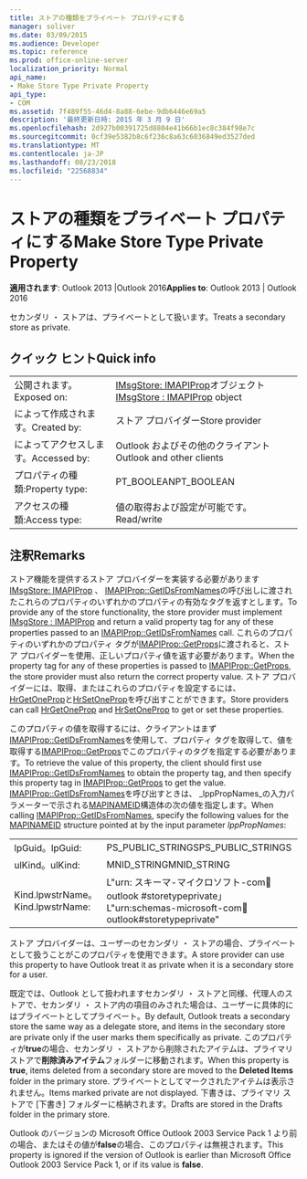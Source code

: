 ```yaml
---
title: ストアの種類をプライベート プロパティにする
manager: soliver
ms.date: 03/09/2015
ms.audience: Developer
ms.topic: reference
ms.prod: office-online-server
localization_priority: Normal
api_name:
- Make Store Type Private Property
api_type:
- COM
ms.assetid: 7f489f55-46d4-8a88-6ebe-9db6446e69a5
description: '最終更新日時: 2015 年 3 月 9 日'
ms.openlocfilehash: 2d927b00391725d8804e41b66b1ec8c384f98e7c
ms.sourcegitcommit: 0cf39e5382b8c6f236c8a63c6036849ed3527ded
ms.translationtype: MT
ms.contentlocale: ja-JP
ms.lasthandoff: 08/23/2018
ms.locfileid: "22568834"
---
```

# <a name="make-store-type-private-property"></a><span data-ttu-id="a365f-103">ストアの種類をプライベート プロパティにする</span><span class="sxs-lookup"><span data-stu-id="a365f-103">Make Store Type Private Property</span></span>

  
  
<span data-ttu-id="a365f-104">**適用されます**: Outlook 2013 |Outlook 2016</span><span class="sxs-lookup"><span data-stu-id="a365f-104">**Applies to**: Outlook 2013 | Outlook 2016</span></span> 
  
<span data-ttu-id="a365f-105">セカンダリ ・ ストアは、プライベートとして扱います。</span><span class="sxs-lookup"><span data-stu-id="a365f-105">Treats a secondary store as private.</span></span>
  
## <a name="quick-info"></a><span data-ttu-id="a365f-106">クイック ヒント</span><span class="sxs-lookup"><span data-stu-id="a365f-106">Quick info</span></span>

|||
|:-----|:-----|
|<span data-ttu-id="a365f-107">公開されます。</span><span class="sxs-lookup"><span data-stu-id="a365f-107">Exposed on:</span></span>  <br/> |<span data-ttu-id="a365f-108">[IMsgStore: IMAPIProp](imsgstoreimapiprop.md)オブジェクト</span><span class="sxs-lookup"><span data-stu-id="a365f-108">[IMsgStore : IMAPIProp](imsgstoreimapiprop.md) object</span></span>  <br/> |
|<span data-ttu-id="a365f-109">によって作成されます。</span><span class="sxs-lookup"><span data-stu-id="a365f-109">Created by:</span></span>  <br/> |<span data-ttu-id="a365f-110">ストア プロバイダー</span><span class="sxs-lookup"><span data-stu-id="a365f-110">Store provider</span></span>  <br/> |
|<span data-ttu-id="a365f-111">によってアクセスします。</span><span class="sxs-lookup"><span data-stu-id="a365f-111">Accessed by:</span></span>  <br/> |<span data-ttu-id="a365f-112">Outlook およびその他のクライアント</span><span class="sxs-lookup"><span data-stu-id="a365f-112">Outlook and other clients</span></span>  <br/> |
|<span data-ttu-id="a365f-113">プロパティの種類:</span><span class="sxs-lookup"><span data-stu-id="a365f-113">Property type:</span></span>  <br/> |<span data-ttu-id="a365f-114">PT_BOOLEAN</span><span class="sxs-lookup"><span data-stu-id="a365f-114">PT_BOOLEAN</span></span>  <br/> |
|<span data-ttu-id="a365f-115">アクセスの種類:</span><span class="sxs-lookup"><span data-stu-id="a365f-115">Access type:</span></span>  <br/> |<span data-ttu-id="a365f-116">値の取得および設定が可能です。</span><span class="sxs-lookup"><span data-stu-id="a365f-116">Read/write</span></span>  <br/> |
   
## <a name="remarks"></a><span data-ttu-id="a365f-117">注釈</span><span class="sxs-lookup"><span data-stu-id="a365f-117">Remarks</span></span>

<span data-ttu-id="a365f-118">ストア機能を提供するストア プロバイダーを実装する必要があります[IMsgStore: IMAPIProp](imsgstoreimapiprop.md) 、 [IMAPIProp::GetIDsFromNames](imapiprop-getidsfromnames.md)の呼び出しに渡されたこれらのプロパティのいずれかのプロパティの有効なタグを返すとします。</span><span class="sxs-lookup"><span data-stu-id="a365f-118">To provide any of the store functionality, the store provider must implement [IMsgStore : IMAPIProp](imsgstoreimapiprop.md) and return a valid property tag for any of these properties passed to an [IMAPIProp::GetIDsFromNames](imapiprop-getidsfromnames.md) call.</span></span> <span data-ttu-id="a365f-119">これらのプロパティのいずれかのプロパティ タグが[IMAPIProp::GetProps](imapiprop-getprops.md)に渡されると、ストア プロバイダーを使用、正しいプロパティ値を返す必要があります。</span><span class="sxs-lookup"><span data-stu-id="a365f-119">When the property tag for any of these properties is passed to [IMAPIProp::GetProps](imapiprop-getprops.md), the store provider must also return the correct property value.</span></span> <span data-ttu-id="a365f-120">ストア プロバイダーには、取得、またはこれらのプロパティを設定するには、 [HrGetOneProp](hrgetoneprop.md)と[HrSetOneProp](hrsetoneprop.md)を呼び出すことができます。</span><span class="sxs-lookup"><span data-stu-id="a365f-120">Store providers can call [HrGetOneProp](hrgetoneprop.md) and [HrSetOneProp](hrsetoneprop.md) to get or set these properties.</span></span> 
  
<span data-ttu-id="a365f-121">このプロパティの値を取得するには、クライアントはまず[IMAPIProp::GetIDsFromNames](imapiprop-getidsfromnames.md)を使用して、プロパティ タグを取得して、値を取得する[IMAPIProp::GetProps](imapiprop-getprops.md)でこのプロパティのタグを指定する必要があります。</span><span class="sxs-lookup"><span data-stu-id="a365f-121">To retrieve the value of this property, the client should first use [IMAPIProp::GetIDsFromNames](imapiprop-getidsfromnames.md) to obtain the property tag, and then specify this property tag in [IMAPIProp::GetProps](imapiprop-getprops.md) to get the value.</span></span> <span data-ttu-id="a365f-122">[IMAPIProp::GetIDsFromNames](imapiprop-getidsfromnames.md)を呼び出すときは、 _lppPropNames_の入力パラメーターで示される[MAPINAMEID](mapinameid.md)構造体の次の値を指定します。</span><span class="sxs-lookup"><span data-stu-id="a365f-122">When calling [IMAPIProp::GetIDsFromNames](imapiprop-getidsfromnames.md), specify the following values for the [MAPINAMEID](mapinameid.md) structure pointed at by the input parameter  _lppPropNames_:</span></span>
  
|||
|:-----|:-----|
|<span data-ttu-id="a365f-123">lpGuid。</span><span class="sxs-lookup"><span data-stu-id="a365f-123">lpGuid:</span></span>  <br/> |<span data-ttu-id="a365f-124">PS_PUBLIC_STRINGS</span><span class="sxs-lookup"><span data-stu-id="a365f-124">PS_PUBLIC_STRINGS</span></span>  <br/> |
|<span data-ttu-id="a365f-125">ulKind。</span><span class="sxs-lookup"><span data-stu-id="a365f-125">ulKind:</span></span>  <br/> |<span data-ttu-id="a365f-126">MNID_STRING</span><span class="sxs-lookup"><span data-stu-id="a365f-126">MNID_STRING</span></span>  <br/> |
|<span data-ttu-id="a365f-127">Kind.lpwstrName。</span><span class="sxs-lookup"><span data-stu-id="a365f-127">Kind.lpwstrName:</span></span>  <br/> |<span data-ttu-id="a365f-128">L"urn: スキーマ-マイクロソフト-com:office:outlook #storetypeprivate」</span><span class="sxs-lookup"><span data-stu-id="a365f-128">L"urn:schemas-microsoft-com:office:outlook#storetypeprivate"</span></span>  <br/> |
   
<span data-ttu-id="a365f-129">ストア プロバイダーは、ユーザーのセカンダリ ・ ストアの場合、プライベートとして扱うことがこのプロパティを使用できます。</span><span class="sxs-lookup"><span data-stu-id="a365f-129">A store provider can use this property to have Outlook treat it as private when it is a secondary store for a user.</span></span> 
  
<span data-ttu-id="a365f-130">既定では、Outlook として扱われますセカンダリ ・ ストアと同様、代理人のストアで、セカンダリ ・ ストア内の項目のみされた場合は、ユーザーに具体的にはプライベートとしてプライベート。</span><span class="sxs-lookup"><span data-stu-id="a365f-130">By default, Outlook treats a secondary store the same way as a delegate store, and items in the secondary store are private only if the user marks them specifically as private.</span></span> <span data-ttu-id="a365f-131">このプロパティが**true**の場合、セカンダリ ・ ストアから削除されたアイテムは、プライマリ ストアで**削除済みアイテム**フォルダーに移動されます。</span><span class="sxs-lookup"><span data-stu-id="a365f-131">When this property is **true**, items deleted from a secondary store are moved to the **Deleted Items** folder in the primary store.</span></span> <span data-ttu-id="a365f-132">プライベートとしてマークされたアイテムは表示されません。</span><span class="sxs-lookup"><span data-stu-id="a365f-132">Items marked private are not displayed.</span></span> <span data-ttu-id="a365f-133">下書きは、プライマリ ストアで [下書き] フォルダーに格納されます。</span><span class="sxs-lookup"><span data-stu-id="a365f-133">Drafts are stored in the Drafts folder in the primary store.</span></span> 
  
<span data-ttu-id="a365f-134">Outlook のバージョンの Microsoft Office Outlook 2003 Service Pack 1 より前の場合、またはその値が**false**の場合、このプロパティは無視されます。</span><span class="sxs-lookup"><span data-stu-id="a365f-134">This property is ignored if the version of Outlook is earlier than Microsoft Office Outlook 2003 Service Pack 1, or if its value is **false**.</span></span>
  

